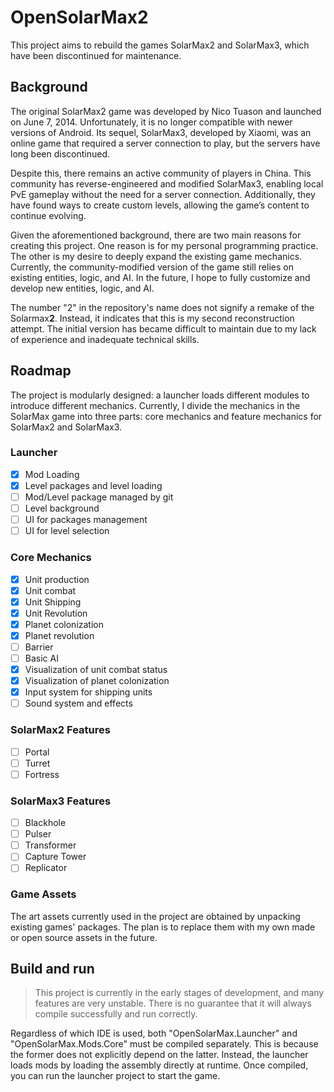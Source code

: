 # OpenSolarMax2

This project aims to rebuild the games SolarMax2 and SolarMax3, which have been discontinued for maintenance.

## Background

The original SolarMax2 game was developed by Nico Tuason and launched on June 7, 2014. Unfortunately, it is no longer compatible with newer versions of Android. Its sequel, SolarMax3, developed by Xiaomi, was an online game that required a server connection to play, but the servers have long been discontinued.

Despite this, there remains an active community of players in China. This community has reverse-engineered and modified SolarMax3, enabling local PvE gameplay without the need for a server connection. Additionally, they have found ways to create custom levels, allowing the game’s content to continue evolving.

Given the aforementioned background, there are two main reasons for creating this project. One reason is for my personal programming practice. The other is my desire to deeply expand the existing game mechanics. Currently, the community-modified version of the game still relies on existing entities, logic, and AI. In the future, I hope to fully customize and develop new entities, logic, and AI.

The number "2" in the repository's name does not signify a remake of the Solarmax**2**. Instead, it indicates that this is my second reconstruction attempt. The initial version has became difficult to maintain due to my lack of experience and inadequate technical skills.

## Roadmap

The project is modularly designed: a launcher loads different modules to introduce different mechanics. Currently, I divide the mechanics in the SolarMax game into three parts: core mechanics and feature mechanics for SolarMax2 and SolarMax3.

### Launcher

- [x] Mod Loading
- [x] Level packages and level loading
- [ ] Mod/Level package managed by git
- [ ] Level background
- [ ] UI for packages management
- [ ] UI for level selection

### Core Mechanics

- [x] Unit production
- [x] Unit combat
- [x] Unit Shipping
- [x] Unit Revolution
- [x] Planet colonization
- [x] Planet revolution
- [ ] Barrier
- [ ] Basic AI
- [x] Visualization of unit combat status
- [x] Visualization of planet colonization
- [x] Input system for shipping units
- [ ] Sound system and effects

### SolarMax2 Features

- [ ] Portal
- [ ] Turret
- [ ] Fortress

### SolarMax3 Features

- [ ] Blackhole
- [ ] Pulser
- [ ] Transformer
- [ ] Capture Tower
- [ ] Replicator

### Game Assets

The art assets currently used in the project are obtained by unpacking existing games' packages. The plan is to replace them with my own made or open source assets in the future.

## Build and run

> This project is currently in the early stages of development, and many features are very unstable. There is no guarantee that it will always compile successfully and run correctly.

Regardless of which IDE is used, both "OpenSolarMax.Launcher" and "OpenSolarMax.Mods.Core" must be compiled separately. This is because the former does not explicitly depend on the latter. Instead, the launcher loads mods by loading the assembly directly at runtime. Once compiled, you can run the launcher project to start the game.
